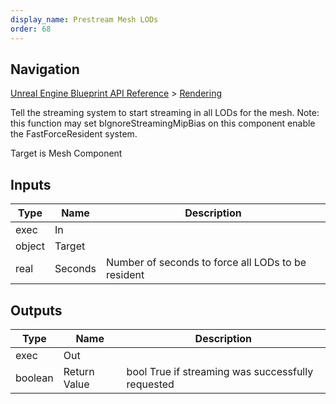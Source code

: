 ```yaml
---
display_name: Prestream Mesh LODs
order: 68
---
```

## Navigation

[Unreal Engine Blueprint API Reference](https://dev.epicgames.com/documentation/en-us/unreal-engine/BlueprintAPI) > [Rendering](https://dev.epicgames.com/documentation/en-us/unreal-engine/BlueprintAPI/Rendering)

Tell the streaming system to start streaming in all LODs for the mesh.
Note: this function may set bIgnoreStreamingMipBias on this component enable the FastForceResident system.

Target is Mesh Component

## Inputs

| Type | Name | Description |
| --- | --- | --- |
| exec | In |  |
| object | Target |  |
| real | Seconds | Number of seconds to force all LODs to be resident |

## Outputs

| Type | Name | Description |
| --- | --- | --- |
| exec | Out |  |
| boolean | Return Value | bool True if streaming was successfully requested |
